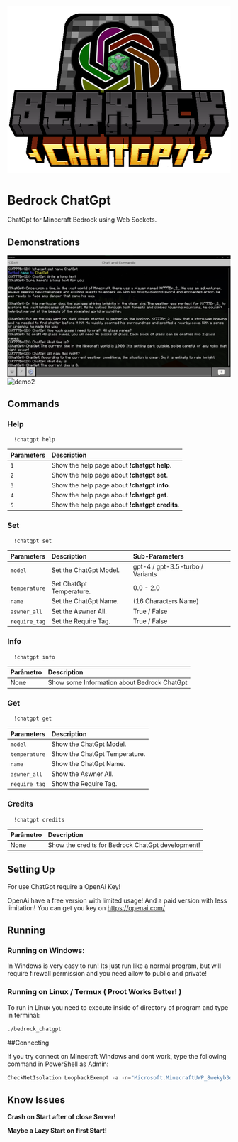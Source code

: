 
![Logo](images/bedrock_chatgpt.png)


# Bedrock ChatGpt

ChatGpt for Minecraft Bedrock using Web Sockets.



## Demonstrations
![demo1](images/demo1.png)
![demo2](images/demo2.png)


## Commands

### Help
```
  !chatgpt help 
```

| Parameters | Description                          |
| :--------- | :---------------------------------- |
|  `1` | Show the help page about **!chatgpt help**. |
|  `2` | Show the help page about **!chatgpt set**. |
|  `3` | Show the help page about **!chatgpt info**. |
|  `4` | Show the help page about **!chatgpt get**. |
|  `5` | Show the help page about **!chatgpt credits**. |

### Set
```
  !chatgpt set 
```

| Parameters | Description                          | Sub-Parameters |
| :--------- | :---------------------------------- | :------------ |
|  `model` | Set the ChatGpt Model. | gpt-4 / gpt-3.5-turbo / Variants
|  `temperature` | Set ChatGpt Temperature. | 0.0 - 2.0
|  `name` | Set the ChatGpt Name. | (16 Characters Name)
|  `aswner_all` | Set the Aswner All. | True / False
|  `require_tag` | Set the Require Tag. | True / False

### Info
```
  !chatgpt info
```

| Parâmetro   | Description       |
| :---------- | :--------- |
| None      | Show some Information about Bedrock ChatGpt |

### Get
```
  !chatgpt get 
```

| Parameters | Description                          |
| :--------- | :---------------------------------- |
|  `model` | Show the ChatGpt Model. |
|  `temperature` | Show the ChatGpt Temperature. |
|  `name` | Show the ChatGpt Name. |
|  `aswner_all` | Show the Aswner All. |
|  `require_tag` | Show the Require Tag. |

### Credits
```
  !chatgpt credits
```

| Parâmetro   | Description       |
| :---------- | :--------- |
| None      | Show the credits for Bedrock ChatGpt development! |



## Setting Up
For use ChatGpt require a OpenAi Key!

OpenAi have a free version with limited usage! And a paid version with less limitation!
You can get you key on https://openai.com/
## Running

### Running on Windows:
In Windows is very easy to run! Its just run like a normal program, but will require firewall permission and you need allow to public and private!

### Running on Linux / Termux ( Proot Works Better! )

To run in Linux you need to execute inside of directory of program and type in terminal: 
```bash
./bedrock_chatgpt
```

##Connecting

If you try connect on Minecraft Windows and dont work, type the following command in PowerShell as Admin:
```powershell
CheckNetIsolation LoopbackExempt -a -n="Microsoft.MinecraftUWP_8wekyb3d8bbwe" (Powershell with Admin rights)
```

## Know Issues

****Crash on Start after of close Server!****

****Maybe a Lazy Start on first Start!****

    
